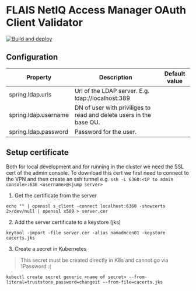 # FLAIS NetIQ Access Manager OAuth Client Validator

[![Build and deploy](https://github.com/FINTLabs/flais-nam-oauth-client-validator/actions/workflows/cd.yaml/badge.svg)](https://github.com/FINTLabs/flais-nam-oauth-client-validator/actions/workflows/cd.yaml)

## Configuration

| Property             | Description                                                         | Default value |
|----------------------|---------------------------------------------------------------------|---------------|
| spring.ldap.urls     | Url of the LDAP server. E.g. ldap://localhost:389                   |               |
| spring.ldap.username | DN of user with priviliges to read and delete users in the base OU. |               |
| spring.ldap.password | Password for the user.                                              |               |

## Setup certificate
Both for local development and for running in the cluster we need the SSL cert of the admin console. To download this
cert we first need to connect to the VPN and then create an ssh tunnel 
e.g. `ssh -L 6360:<IP to admin console>:636 <username>@<jump server>`

1. Get the certificate from the server

`echo "" | openssl s_client -connect localhost:6360 -showcerts 2>/dev/null | openssl x509 > server.cer`

2. Add the server certificate to a keystore (jks)

`keytool -import -file server.cer -alias namadmcon01 -keystore cacerts.jks`

3. Create a secret in Kubernetes

> This secret must be created directly in K8s and cannot go via 1Password :(

`kubectl create secret generic <name of secret> --from-literal=truststore_password=changeit --from-file=cacerts.jks`

